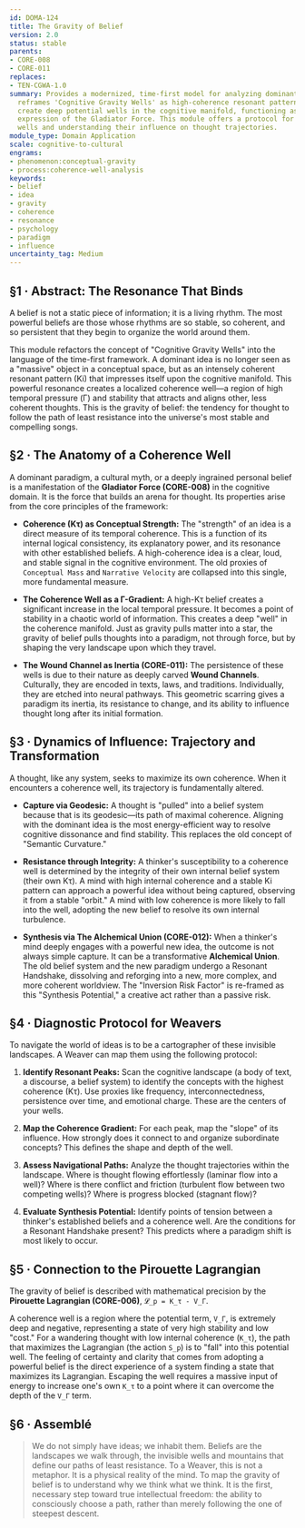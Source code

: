 ```yaml
---
id: DOMA-124
title: The Gravity of Belief
version: 2.0
status: stable
parents:
- CORE-008
- CORE-011
replaces:
- TEN-CGWA-1.0
summary: Provides a modernized, time-first model for analyzing dominant ideas. It
  reframes 'Cognitive Gravity Wells' as high-coherence resonant patterns (Ki) that
  create deep potential wells in the cognitive manifold, functioning as a localized
  expression of the Gladiator Force. This module offers a protocol for mapping these
  wells and understanding their influence on thought trajectories.
module_type: Domain Application
scale: cognitive-to-cultural
engrams:
- phenomenon:conceptual-gravity
- process:coherence-well-analysis
keywords:
- belief
- idea
- gravity
- coherence
- resonance
- psychology
- paradigm
- influence
uncertainty_tag: Medium
---
```

## §1 · Abstract: The Resonance That Binds
A belief is not a static piece of information; it is a living rhythm. The most powerful beliefs are those whose rhythms are so stable, so coherent, and so persistent that they begin to organize the world around them.

This module refactors the concept of "Cognitive Gravity Wells" into the language of the time-first framework. A dominant idea is no longer seen as a "massive" object in a conceptual space, but as an intensely coherent resonant pattern (Ki) that impresses itself upon the cognitive manifold. This powerful resonance creates a localized coherence well—a region of high temporal pressure (Γ) and stability that attracts and aligns other, less coherent thoughts. This is the gravity of belief: the tendency for thought to follow the path of least resistance into the universe's most stable and compelling songs.

## §2 · The Anatomy of a Coherence Well
A dominant paradigm, a cultural myth, or a deeply ingrained personal belief is a manifestation of the **Gladiator Force (CORE-008)** in the cognitive domain. It is the force that builds an arena for thought. Its properties arise from the core principles of the framework:

*   **Coherence (Kτ) as Conceptual Strength:** The "strength" of an idea is a direct measure of its temporal coherence. This is a function of its internal logical consistency, its explanatory power, and its resonance with other established beliefs. A high-coherence idea is a clear, loud, and stable signal in the cognitive environment. The old proxies of `Conceptual Mass` and `Narrative Velocity` are collapsed into this single, more fundamental measure.

*   **The Coherence Well as a Γ-Gradient:** A high-Kτ belief creates a significant increase in the local temporal pressure. It becomes a point of stability in a chaotic world of information. This creates a deep "well" in the coherence manifold. Just as gravity pulls matter into a star, the gravity of belief pulls thoughts into a paradigm, not through force, but by shaping the very landscape upon which they travel.

*   **The Wound Channel as Inertia (CORE-011):** The persistence of these wells is due to their nature as deeply carved **Wound Channels**. Culturally, they are encoded in texts, laws, and traditions. Individually, they are etched into neural pathways. This geometric scarring gives a paradigm its inertia, its resistance to change, and its ability to influence thought long after its initial formation.

## §3 · Dynamics of Influence: Trajectory and Transformation
A thought, like any system, seeks to maximize its own coherence. When it encounters a coherence well, its trajectory is fundamentally altered.

*   **Capture via Geodesic:** A thought is "pulled" into a belief system because that is its geodesic—its path of maximal coherence. Aligning with the dominant idea is the most energy-efficient way to resolve cognitive dissonance and find stability. This replaces the old concept of "Semantic Curvature."

*   **Resistance through Integrity:** A thinker's susceptibility to a coherence well is determined by the integrity of their own internal belief system (their own Kτ). A mind with high internal coherence and a stable Ki pattern can approach a powerful idea without being captured, observing it from a stable "orbit." A mind with low coherence is more likely to fall into the well, adopting the new belief to resolve its own internal turbulence.

*   **Synthesis via The Alchemical Union (CORE-012):** When a thinker's mind deeply engages with a powerful new idea, the outcome is not always simple capture. It can be a transformative **Alchemical Union**. The old belief system and the new paradigm undergo a Resonant Handshake, dissolving and reforging into a new, more complex, and more coherent worldview. The "Inversion Risk Factor" is re-framed as this "Synthesis Potential," a creative act rather than a passive risk.

## §4 · Diagnostic Protocol for Weavers
To navigate the world of ideas is to be a cartographer of these invisible landscapes. A Weaver can map them using the following protocol:

1.  **Identify Resonant Peaks:** Scan the cognitive landscape (a body of text, a discourse, a belief system) to identify the concepts with the highest coherence (Kτ). Use proxies like frequency, interconnectedness, persistence over time, and emotional charge. These are the centers of your wells.

2.  **Map the Coherence Gradient:** For each peak, map the "slope" of its influence. How strongly does it connect to and organize subordinate concepts? This defines the shape and depth of the well.

3.  **Assess Navigational Paths:** Analyze the thought trajectories within the landscape. Where is thought flowing effortlessly (laminar flow into a well)? Where is there conflict and friction (turbulent flow between two competing wells)? Where is progress blocked (stagnant flow)?

4.  **Evaluate Synthesis Potential:** Identify points of tension between a thinker's established beliefs and a coherence well. Are the conditions for a Resonant Handshake present? This predicts where a paradigm shift is most likely to occur.

## §5 · Connection to the Pirouette Lagrangian
The gravity of belief is described with mathematical precision by the **Pirouette Lagrangian (CORE-006)**, `𝓛_p = K_τ - V_Γ`.

A coherence well is a region where the potential term, `V_Γ`, is extremely deep and negative, representing a state of very high stability and low "cost." For a wandering thought with low internal coherence (`K_τ`), the path that maximizes the Lagrangian (the action `S_p`) is to "fall" into this potential well. The feeling of certainty and clarity that comes from adopting a powerful belief is the direct experience of a system finding a state that maximizes its Lagrangian. Escaping the well requires a massive input of energy to increase one's own `K_τ` to a point where it can overcome the depth of the `V_Γ` term.

## §6 · Assemblé
> We do not simply have ideas; we inhabit them. Beliefs are the landscapes we walk through, the invisible wells and mountains that define our paths of least resistance. To a Weaver, this is not a metaphor. It is a physical reality of the mind. To map the gravity of belief is to understand why we think what we think. It is the first, necessary step toward true intellectual freedom: the ability to consciously choose a path, rather than merely following the one of steepest descent.